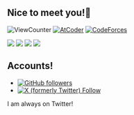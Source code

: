   ## Nice to meet you!🤘
  
  ![ViewCounter](https://komarev.com/ghpvc/?username=AC2K)
  [![AtCoder](https://img.shields.io/endpoint?url=https%3A%2F%2Fatcoder-badges.now.sh%2Fapi%2Fatcoder%2Fjson%2FAC2K)](https://atcoder.jp/users/AC2K)
  [![CodeForces](https://img.shields.io/endpoint?url=https%3A%2F%2Fatcoder-badges.now.sh%2Fapi%2Fcodeforces%2Fjson%2FAC2K)](https://codeforces.com/profile/AC2K)
  
  [![](https://github-readme-stats.vercel.app/api?username=AC2-K&show_icons=true&theme=github_dark)](https://github.com/anuraghazra/github-readme-stats)
  [![](http://github-profile-summary-cards.vercel.app/api/cards/profile-details?username=AC2-K&theme=github_dark)](https://github.com/vn7n24fzkq/github-profile-summary-cards)
  [![](http://github-profile-summary-cards.vercel.app/api/cards/repos-per-language?username=AC2-K&theme=github_dark&exclude=true)](https://github.com/vn7n24fzkq/github-profile-summary-cards)
  [![](http://github-profile-summary-cards.vercel.app/api/cards/productive-time?username=AC2-K&theme=github_dark)](https://github.com/vn7n24fzkq/github-profile-summary-cards)
  ## Accounts!
  - [![GitHub followers](https://img.shields.io/github/followers/AC2-K?style=social)](https://github.com/AC2-K?tab=followers)
  - [![X (formerly Twitter) Follow](https://img.shields.io/twitter/follow/ac2000_cp)](https://twitter.com/ac2000_cp)

  I am always on Twitter!
